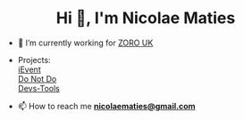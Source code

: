 <h1 align="center">Hi 👋, I'm Nicolae Maties</h1>

- 🔭&nbsp;I’m currently working for [ZORO UK](https://www.zoro.co.uk)

- Projects: <br /> [iEvent](https://www.ievent.ro) <br /> [Do Not Do](https://www.donotdo.app) <br /> [Devs-Tools](https://www.devs-tools.com) <br />

- 📫&nbsp;How to reach me **nicolaematies@gmail.com**

